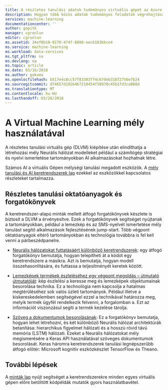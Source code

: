 ```yaml
---
title: A részletes tanulási adatok tudományos virtuális gépet az Azure adattudomány |} Microsoft Docs
description: Hogyan több közös adatok tudományos feladatok végrehajtásához a részletes tanulási adatok tudományos virtuális Gépet.
services: machine-learning
documentationcenter: ''
author: gopitk
manager: cgronlun
editor: cgronlun
ms.assetid: 34ef0b10-9270-474f-8800-eecb183bbce4
ms.service: machine-learning
ms.workload: data-services
ms.tgt_pltfrm: na
ms.devlang: na
ms.topic: article
ms.date: 03/16/2018
ms.author: gokuma
ms.openlocfilehash: b517e4c8cc57f833037f4c67deb318f2756e7b24
ms.sourcegitcommit: d74657d1926467210454f58970c45b2fd3ca088d
ms.translationtype: MT
ms.contentlocale: hu-HU
ms.lasthandoff: 03/28/2018
---
```

# <a name="using-the-deep-learning-virtual-machine"></a>A Virtual Machine Learning mély használatával

A részletes tanulási virtuális gép (DLVM) kiépítése után elindíthatja a létrehozási mély Neurális hálózat modelleket például a számítógép stratégiai és nyelvi ismertetése tartományokban AI alkalmazásokat hozhatnak létre. 

Számos AI a virtuális Gépen mélységi tanulási megadott eszközök. A [mély tanulási és AI keretrendszerek lap](dsvm-deep-learning-ai-frameworks.md) ezekkel az eszközökkel kapcsolatos részleteket tartalmazza. 

## <a name="deep-learning-tutorials-and-walkthroughs"></a>Részletes tanulási oktatóanyagok és forgatókönyvek

A keretrendszer-alapú minták mellett átfogó forgatókönyvek készlete is biztosít a DLVM a érvényesítve. Ezek a forgatókönyvek segítséget nyújtanak a tartományokban, például a lemezkép és az SMS-nyelvét ismertetése mély tanulást segítő alkalmazások fejlesztésének jump-start. Több végpont oktatóanyagok eltérő tartományokban és technológia továbbra is fel kell venni a párbeszédpanelre.   


- [Neurális hálózatokat futtatásáért különböző keretrendszerek](https://github.com/ilkarman/DeepLearningFrameworks): egy átfogó forgatókönyv bemutatja, hogyan telepítheti át a kódot egy keretrendszere a másikra. Azt is bemutatja, hogyan modell összehasonlítására, és futtassa a teljesítményét keretek között. 

- [Lemezképek termékek észleléséhez egy végpont megoldás – útmutató útmutatóját](https://github.com/Azure/cortana-intelligence-product-detection-from-images): kép észlelési a keresse meg és lemezképek objektumainak besorolása technika. Ez a technológia nem kapcsolja a hatalmas megtérüléséhez sok valós üzleti tartományok. Például illetve a kiskereskedelemben segítségével ezzel a technikával határozza meg, melyik termék ügyfél rendelkezik felvenni, a forgalomban a. Ezt az információt viszonzásul segíti a termék kezelése tárolja. 

- [Szöveg a dokumentumok besorolásának](https://github.com/anargyri/lstm_han): Ez a forgatókönyv bemutatja, hogyan lehet létrehozni, és két különböző Neurális hálózat architektúrák betanítása: hierarchikus figyelmet hálózati és a hosszú rövid távú memória (LSTM) hálózati. Ezeket a Neurális hálózatokat mély megismerésére a Keras API használatával szöveges dokumentumok besorolását. Keras háromra keretrendszerek tanulási legnépszerűbb átfogó előtér: Microsoft kognitív eszközkészlet TensorFlow és Theano.

## <a name="next-steps"></a>További lépések

A [minták lap](dsvm-samples-and-walkthroughs.md) nyújt segítséget a keretrendszerekre minden egyes virtuális gépen előre betöltött kódpéldák mutatók gyors használatbavétel. 

